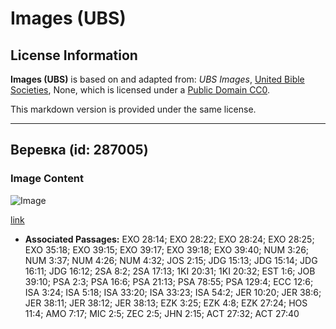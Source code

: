 # Images (UBS)

## License Information

**Images (UBS)** is based on and adapted from: _UBS Images_, [United Bible Societies](https://unitedbiblesocieties.org/), None, which is licensed under a [Public Domain CC0](https://creativecommons.org/public-domain/cc0/).

This markdown version is provided under the same license.



--------------------------------

## Веревка (id: 287005)

### Image Content

![Image](https://cdn.aquifer.bible/aquifer-content/resources/Media/WEB-0378_rope.jpg)

[link](https://cdn.aquifer.bible/aquifer-content/resources/Media/WEB-0378_rope.jpg)

* **Associated Passages:** EXO 28:14; EXO 28:22; EXO 28:24; EXO 28:25; EXO 35:18; EXO 39:15; EXO 39:17; EXO 39:18; EXO 39:40; NUM 3:26; NUM 3:37; NUM 4:26; NUM 4:32; JOS 2:15; JDG 15:13; JDG 15:14; JDG 16:11; JDG 16:12; 2SA 8:2; 2SA 17:13; 1KI 20:31; 1KI 20:32; EST 1:6; JOB 39:10; PSA 2:3; PSA 16:6; PSA 21:13; PSA 78:55; PSA 129:4; ECC 12:6; ISA 3:24; ISA 5:18; ISA 33:20; ISA 33:23; ISA 54:2; JER 10:20; JER 38:6; JER 38:11; JER 38:12; JER 38:13; EZK 3:25; EZK 4:8; EZK 27:24; HOS 11:4; AMO 7:17; MIC 2:5; ZEC 2:5; JHN 2:15; ACT 27:32; ACT 27:40

